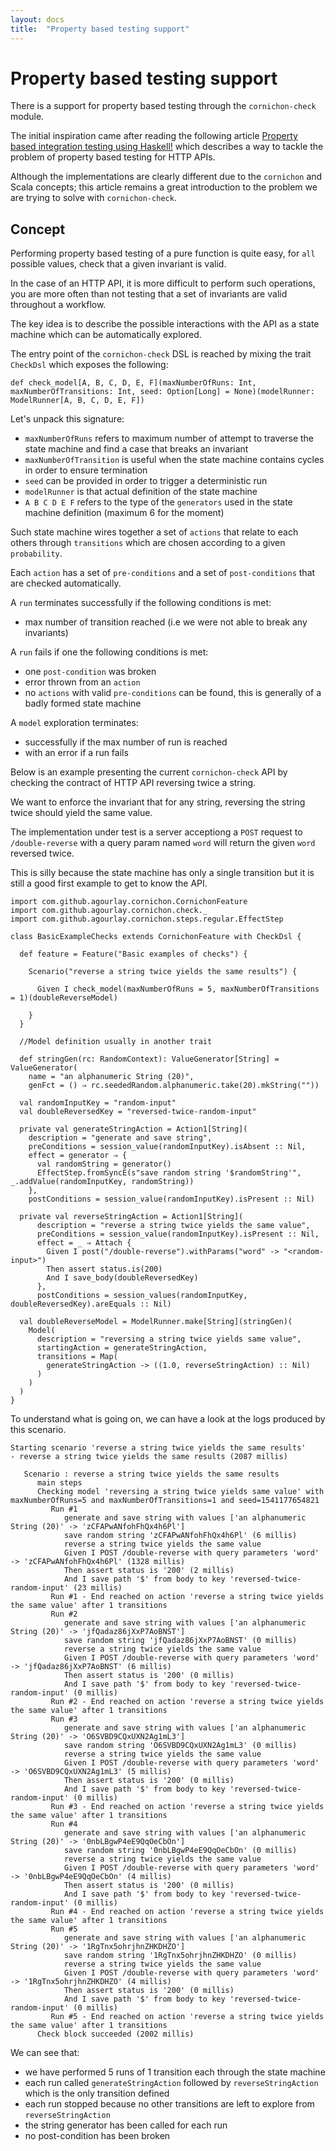 ```yaml
---
layout: docs
title:  "Property based testing support"
---
```


# Property based testing support

There is a support for property based testing through the `cornichon-check` module.

The initial inspiration came after reading the following article [Property based integration testing using Haskell!](https://functional.works-hub.com/learn/property-based-integration-testing-using-haskell-6c25c) which describes a way to tackle the problem of property based testing for HTTP APIs.

Although the implementations are clearly different due to the `cornichon` and Scala concepts; this article remains a great introduction to the problem we are trying to solve with `cornichon-check`.


## Concept

Performing property based testing of a pure function is quite easy, for `all` possible values, check that a given invariant is valid.

In the case of an HTTP API, it is more difficult to perform such operations, you are more often than not testing that a set of invariants are valid throughout a workflow.

The key idea is to describe the possible interactions with the API as a state machine which can be automatically explored.

The entry point of the `cornichon-check` DSL is reached by mixing the trait `CheckDsl` which exposes the following:

`def check_model[A, B, C, D, E, F](maxNumberOfRuns: Int, maxNumberOfTransitions: Int, seed: Option[Long] = None)(modelRunner: ModelRunner[A, B, C, D, E, F])`

Let's unpack this signature:

- `maxNumberOfRuns` refers to maximum number of attempt to traverse the state machine and find a case that breaks an invariant
- `maxNumberOfTransition` is useful when the state machine contains cycles in order to ensure termination
- `seed` can be provided in order to trigger a deterministic run
- `modelRunner` is that actual definition of the state machine
- `A B C D E F` refers to the type of the `generators` used in the state machine definition (maximum 6 for the moment)

Such state machine wires together a set of `actions` that relate to each others through `transitions` which are chosen according to a given `probability`.

Each `action` has a set of `pre-conditions` and a set of `post-conditions` that are checked automatically.

A `run` terminates successfully if the following conditions is met:
- max number of transition reached (i.e we were not able to break any invariants)

A `run` fails if one the following conditions is met:
- one `post-condition` was broken
- error thrown from an `action`
- no `actions` with valid `pre-conditions` can be found, this is generally of a badly formed state machine

A `model` exploration terminates:
 - successfully if the max number of run is reached
 - with an error if a run fails

Below is an example presenting the current `cornichon-check` API by checking the contract of HTTP API reversing twice a string.

We want to enforce the invariant that for any string, reversing the string twice should yield the same value.

The implementation under test is a server acceptiong a `POST` request to `/double-reverse` with a query param named `word` will return the given `word` reversed twice.

This is silly because the state machine has only a single transition but it is still a good first example to get to know the API.

```tut:silent
import com.github.agourlay.cornichon.CornichonFeature
import com.github.agourlay.cornichon.check._
import com.github.agourlay.cornichon.steps.regular.EffectStep

class BasicExampleChecks extends CornichonFeature with CheckDsl {

  def feature = Feature("Basic examples of checks") {

    Scenario("reverse a string twice yields the same results") {

      Given I check_model(maxNumberOfRuns = 5, maxNumberOfTransitions = 1)(doubleReverseModel)

    }
  }

  //Model definition usually in another trait

  def stringGen(rc: RandomContext): ValueGenerator[String] = ValueGenerator(
    name = "an alphanumeric String (20)",
    genFct = () ⇒ rc.seededRandom.alphanumeric.take(20).mkString(""))

  val randomInputKey = "random-input"
  val doubleReversedKey = "reversed-twice-random-input"

  private val generateStringAction = Action1[String](
    description = "generate and save string",
    preConditions = session_value(randomInputKey).isAbsent :: Nil,
    effect = generator ⇒ {
      val randomString = generator()
      EffectStep.fromSyncE(s"save random string '$randomString'", _.addValue(randomInputKey, randomString))
    },
    postConditions = session_value(randomInputKey).isPresent :: Nil)

  private val reverseStringAction = Action1[String](
      description = "reverse a string twice yields the same value",
      preConditions = session_value(randomInputKey).isPresent :: Nil,
      effect = _ ⇒ Attach {
        Given I post("/double-reverse").withParams("word" -> "<random-input>")
        Then assert status.is(200)
        And I save_body(doubleReversedKey)
      },
      postConditions = session_values(randomInputKey, doubleReversedKey).areEquals :: Nil)

  val doubleReverseModel = ModelRunner.make[String](stringGen)(
    Model(
      description = "reversing a string twice yields same value",
      startingAction = generateStringAction,
      transitions = Map(
        generateStringAction -> ((1.0, reverseStringAction) :: Nil)
      )
    )
  )
}

```

To understand what is going on, we can have a look at the logs produced by this scenario.

```
Starting scenario 'reverse a string twice yields the same results'
- reverse a string twice yields the same results (2087 millis)

   Scenario : reverse a string twice yields the same results
      main steps
      Checking model 'reversing a string twice yields same value' with maxNumberOfRuns=5 and maxNumberOfTransitions=1 and seed=1541177654821
         Run #1
            generate and save string with values ['an alphanumeric String (20)' -> 'zCFAPwANfohFhQx4h6Pl']
            save random string 'zCFAPwANfohFhQx4h6Pl' (6 millis)
            reverse a string twice yields the same value
            Given I POST /double-reverse with query parameters 'word' -> 'zCFAPwANfohFhQx4h6Pl' (1328 millis)
            Then assert status is '200' (2 millis)
            And I save path '$' from body to key 'reversed-twice-random-input' (23 millis)
         Run #1 - End reached on action 'reverse a string twice yields the same value' after 1 transitions
         Run #2
            generate and save string with values ['an alphanumeric String (20)' -> 'jfQadaz86jXxP7AoBNST']
            save random string 'jfQadaz86jXxP7AoBNST' (0 millis)
            reverse a string twice yields the same value
            Given I POST /double-reverse with query parameters 'word' -> 'jfQadaz86jXxP7AoBNST' (6 millis)
            Then assert status is '200' (0 millis)
            And I save path '$' from body to key 'reversed-twice-random-input' (0 millis)
         Run #2 - End reached on action 'reverse a string twice yields the same value' after 1 transitions
         Run #3
            generate and save string with values ['an alphanumeric String (20)' -> 'O6SVBD9CQxUXN2Ag1mL3']
            save random string 'O6SVBD9CQxUXN2Ag1mL3' (0 millis)
            reverse a string twice yields the same value
            Given I POST /double-reverse with query parameters 'word' -> 'O6SVBD9CQxUXN2Ag1mL3' (5 millis)
            Then assert status is '200' (0 millis)
            And I save path '$' from body to key 'reversed-twice-random-input' (0 millis)
         Run #3 - End reached on action 'reverse a string twice yields the same value' after 1 transitions
         Run #4
            generate and save string with values ['an alphanumeric String (20)' -> '0nbLBgwP4eE9QqOeCbOn']
            save random string '0nbLBgwP4eE9QqOeCbOn' (0 millis)
            reverse a string twice yields the same value
            Given I POST /double-reverse with query parameters 'word' -> '0nbLBgwP4eE9QqOeCbOn' (4 millis)
            Then assert status is '200' (0 millis)
            And I save path '$' from body to key 'reversed-twice-random-input' (0 millis)
         Run #4 - End reached on action 'reverse a string twice yields the same value' after 1 transitions
         Run #5
            generate and save string with values ['an alphanumeric String (20)' -> '1RgTnx5ohrjhnZHKDHZO']
            save random string '1RgTnx5ohrjhnZHKDHZO' (0 millis)
            reverse a string twice yields the same value
            Given I POST /double-reverse with query parameters 'word' -> '1RgTnx5ohrjhnZHKDHZO' (4 millis)
            Then assert status is '200' (0 millis)
            And I save path '$' from body to key 'reversed-twice-random-input' (0 millis)
         Run #5 - End reached on action 'reverse a string twice yields the same value' after 1 transitions
      Check block succeeded (2002 millis)
```

We can see that:
  - we have performed 5 runs of 1 transition each through the state machine
  - each run called `generateStringAction` followed by `reverseStringAction` which is the only transition defined
  - each run stopped because no other transitions are left to explore from `reverseStringAction`
  - the string generator has been called for each run
  - no post-condition has been broken
